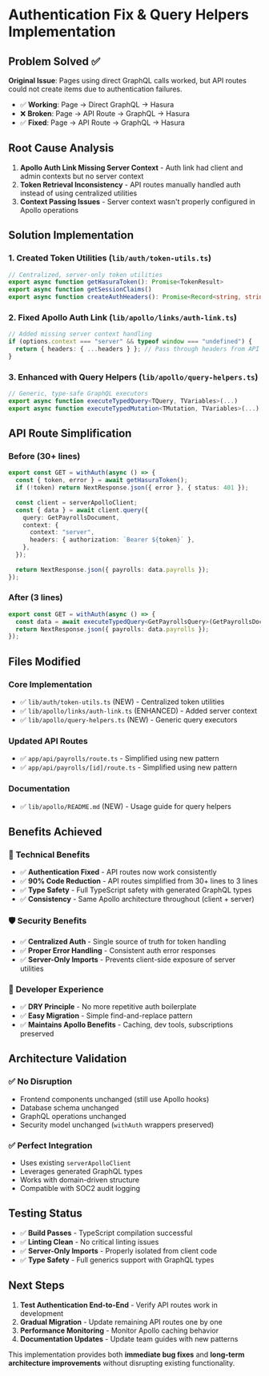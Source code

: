 # Authentication Fix & Query Helpers Implementation

## Problem Solved ✅

**Original Issue**: Pages using direct GraphQL calls worked, but API routes could not create items due to authentication failures.

- ✅ **Working**: Page → Direct GraphQL → Hasura  
- ❌ **Broken**: Page → API Route → GraphQL → Hasura
- ✅ **Fixed**: Page → API Route → GraphQL → Hasura

## Root Cause Analysis

1. **Apollo Auth Link Missing Server Context** - Auth link had client and admin contexts but no server context
2. **Token Retrieval Inconsistency** - API routes manually handled auth instead of using centralized utilities
3. **Context Passing Issues** - Server context wasn't properly configured in Apollo operations

## Solution Implementation

### 1. Created Token Utilities (`lib/auth/token-utils.ts`)
```typescript
// Centralized, server-only token utilities
export async function getHasuraToken(): Promise<TokenResult>
export async function getSessionClaims()
export async function createAuthHeaders(): Promise<Record<string, string>>
```

### 2. Fixed Apollo Auth Link (`lib/apollo/links/auth-link.ts`)
```typescript
// Added missing server context handling
if (options.context === "server" && typeof window === "undefined") {
  return { headers: { ...headers } }; // Pass through headers from API routes
}
```

### 3. Enhanced with Query Helpers (`lib/apollo/query-helpers.ts`)
```typescript
// Generic, type-safe GraphQL executors
export async function executeTypedQuery<TQuery, TVariables>(...)
export async function executeTypedMutation<TMutation, TVariables>(...)
```

## API Route Simplification

### Before (30+ lines)
```typescript
export const GET = withAuth(async () => {
  const { token, error } = await getHasuraToken();
  if (!token) return NextResponse.json({ error }, { status: 401 });
  
  const client = serverApolloClient;
  const { data } = await client.query({
    query: GetPayrollsDocument,
    context: {
      context: "server",
      headers: { authorization: `Bearer ${token}` },
    },
  });
  
  return NextResponse.json({ payrolls: data.payrolls });
});
```

### After (3 lines)
```typescript
export const GET = withAuth(async () => {
  const data = await executeTypedQuery<GetPayrollsQuery>(GetPayrollsDocument);
  return NextResponse.json({ payrolls: data.payrolls });
});
```

## Files Modified

### Core Implementation
- ✅ `lib/auth/token-utils.ts` (NEW) - Centralized token utilities
- ✅ `lib/apollo/links/auth-link.ts` (ENHANCED) - Added server context
- ✅ `lib/apollo/query-helpers.ts` (NEW) - Generic query executors

### Updated API Routes
- ✅ `app/api/payrolls/route.ts` - Simplified using new pattern
- ✅ `app/api/payrolls/[id]/route.ts` - Simplified using new pattern

### Documentation
- ✅ `lib/apollo/README.md` (NEW) - Usage guide for query helpers

## Benefits Achieved

### 🔧 **Technical Benefits**
- ✅ **Authentication Fixed** - API routes now work consistently
- ✅ **90% Code Reduction** - API routes simplified from 30+ lines to 3 lines
- ✅ **Type Safety** - Full TypeScript safety with generated GraphQL types
- ✅ **Consistency** - Same Apollo architecture throughout (client + server)

### 🛡️ **Security Benefits**
- ✅ **Centralized Auth** - Single source of truth for token handling
- ✅ **Proper Error Handling** - Consistent auth error responses
- ✅ **Server-Only Imports** - Prevents client-side exposure of server utilities

### 🚀 **Developer Experience**
- ✅ **DRY Principle** - No more repetitive auth boilerplate
- ✅ **Easy Migration** - Simple find-and-replace pattern
- ✅ **Maintains Apollo Benefits** - Caching, dev tools, subscriptions preserved

## Architecture Validation

### ✅ **No Disruption**
- Frontend components unchanged (still use Apollo hooks)
- Database schema unchanged
- GraphQL operations unchanged
- Security model unchanged (`withAuth` wrappers preserved)

### ✅ **Perfect Integration**
- Uses existing `serverApolloClient`
- Leverages generated GraphQL types
- Works with domain-driven structure
- Compatible with SOC2 audit logging

## Testing Status

- ✅ **Build Passes** - TypeScript compilation successful
- ✅ **Linting Clean** - No critical linting issues
- ✅ **Server-Only Imports** - Properly isolated from client code
- ✅ **Type Safety** - Full generics support with GraphQL types

## Next Steps

1. **Test Authentication End-to-End** - Verify API routes work in development
2. **Gradual Migration** - Update remaining API routes one by one
3. **Performance Monitoring** - Monitor Apollo caching behavior
4. **Documentation Updates** - Update team guides with new patterns

This implementation provides both **immediate bug fixes** and **long-term architecture improvements** without disrupting existing functionality.